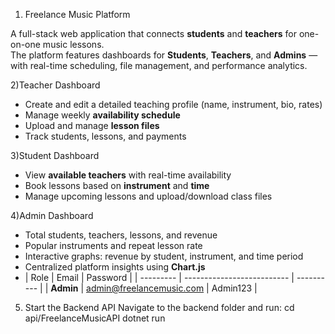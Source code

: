 1) Freelance Music Platform  

A full-stack web application that connects **students** and **teachers** for one-on-one music lessons.  
The platform features dashboards for **Students**, **Teachers**, and **Admins** — with real-time scheduling, file management, and performance analytics.

 2)Teacher Dashboard
- Create and edit a detailed teaching profile (name, instrument, bio, rates)
- Manage weekly **availability schedule**
- Upload and manage **lesson files**
- Track students, lessons, and payments

3)Student Dashboard
- View **available teachers** with real-time availability
- Book lessons based on **instrument** and **time**
- Manage upcoming lessons and upload/download class files

 4)Admin Dashboard
  - Total students, teachers, lessons, and revenue
  - Popular instruments and repeat lesson rate
- Interactive graphs: revenue by student, instrument, and time period
- Centralized platform insights using **Chart.js**
- | Role      | Email                      | Password   |
| --------- | -------------------------- | ---------- |
| **Admin** | admin@freelancemusic.com | Admin123 |

5) Start the Backend API
Navigate to the backend folder and run:
cd api/FreelanceMusicAPI
dotnet run
